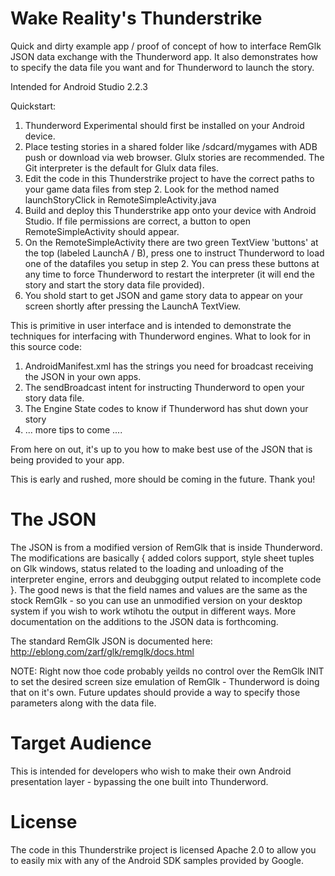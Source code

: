 Wake Reality's Thunderstrike
===============================
Quick and dirty example app / proof of concept of how to interface RemGlk JSON data exchange with the Thunderword app. It also demonstrates how to specify the data file you want and for Thunderword to launch the story.

Intended for Android Studio 2.2.3

Quickstart:

1. Thunderword Experimental should first be installed on your Android device.
2. Place testing stories in a shared folder like /sdcard/mygames with ADB push or download via web browser. Glulx stories are recommended. The Git interpreter is the default for Glulx data files.
3. Edit the code in this Thunderstrike project to have the correct paths to your game data files from step 2. Look for the method named launchStoryClick in RemoteSimpleActivity.java
4. Build and deploy this Thunderstrike app onto your device with Android Studio. If file permissions are correct, a button to open RemoteSimpleActivity should appear.
5. On the RemoteSimpleActivity there are two green TextView 'buttons' at the top (labeled LaunchA / B), press one to instruct Thunderword to load one of the datafiles you setup in step 2. You can press these buttons at any time to force Thunderword to restart the interpreter (it will end the story and start the story data file provided).
6. You shold start to get JSON and game story data to appear on your screen shortly after pressing the LaunchA TextView.

This is primitive in user interface and is intended to demonstrate the techniques for interfacing with Thunderword engines. What to look for in this source code:

1. AndroidManifest.xml has the strings you need for broadcast receiving the JSON in your own apps.
2. The sendBroadcast intent for instructing Thunderword to open your story data file.
3. The Engine State codes to know if Thunderword has shut down your story
4.  ... more tips to come ....

From here on out, it's up to you how to make best use of the JSON that is being provided to your app.

This is early and rushed, more should be coming in the future. Thank you!


The JSON
==========
The JSON is from a modified version of RemGlk that is inside Thunderword. The modifications are basically { added colors support, style sheet tuples on Glk windows, status related to the loading and unloading of the interpreter engine, errors and deubgging output related to incomplete code }. The good news is that the field names and values are the same as the stock RemGlk - so you can use an unmodified version on your desktop system if you wish to work wtihotu the output in different ways. More documentation on the additions to the JSON data is forthcoming.

The standard RemGlk JSON is documented here:  http://eblong.com/zarf/glk/remglk/docs.html

NOTE: Right now thoe code probably yeilds no control over the RemGlk INIT to set the desired screen size emulation of RemGlk - Thunderword is doing that on it's own. Future updates should provide a way to specify those parameters along with the data file.


Target Audience
=================
This is intended for developers who wish to make their own Android presentation layer - bypassing the one built into Thunderword.


License
==========
The code in this Thunderstrike project is licensed Apache 2.0 to allow you to easily mix with any of the Android SDK samples provided by Google.
